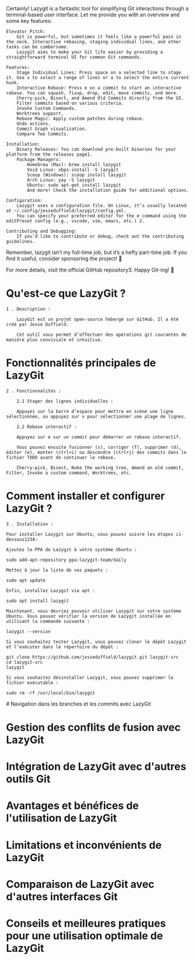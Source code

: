 Certainly! Lazygit is a fantastic tool for simplifying Git interactions through a terminal-based user interface. Let me provide you with an overview and some key features:

    Elevator Pitch:
        Git is powerful, but sometimes it feels like a powerful pain in the neck. Interactive rebasing, staging individual lines, and other tasks can be cumbersome.
        Lazygit aims to make your Git life easier by providing a straightforward terminal UI for common Git commands.

    Features:
        Stage Individual Lines: Press space on a selected line to stage it. Use v to select a range of lines or a to select the entire current hunk.
        Interactive Rebase: Press e on a commit to start an interactive rebase. You can squash, fixup, drop, edit, move commits, and more.
        Cherry-pick, Bisect, and Amend Old Commits directly from the UI.
        Filter commits based on various criteria.
        Invoke Custom Commands.
        Worktrees support.
        Rebase Magic: Apply custom patches during rebase.
        Undo actions.
        Commit Graph visualization.
        Compare Two Commits.

    Installation:
        Binary Releases: You can download pre-built binaries for your platform from the releases page1.
        Package Managers:
            Homebrew (Mac): brew install lazygit
            Void Linux: xbps-install -S lazygit
            Scoop (Windows): scoop install lazygit
            Arch Linux: yay -S lazygit
            Ubuntu: sudo apt-get install lazygit
            And more! Check the installation guide for additional options.

    Configuration:
        Lazygit uses a configuration file. On Linux, it’s usually located at ~/.config/jesseduffield/lazygit/config.yml.
        You can specify your preferred editor for the e command using the editPreset config (e.g., vscode, vim, emacs, etc.) 2.

    Contributing and Debugging:
        If you’d like to contribute or debug, check out the contributing guidelines.

Remember, lazygit isn’t my full-time job, but it’s a hefty part-time job. If you find it useful, consider sponsoring the project! 🚀

For more details, visit the official GitHub repository3. Happy Git-ing! 🍌

# Qu'est-ce que LazyGit ?

    1 . Description :

        LazyGit est un projet open-source hébergé sur GitHub. Il a été créé par Jesse Duffield.
        
        Cet outil vous permet d’effectuer des opérations git courantes de manière plus conviviale et intuitive.

# Fonctionnalités principales de LazyGit

    2 . Fonctionnalités :

        2.1 Stager des lignes individuelles :
        
        Appuyez sur la barre d’espace pour mettre en scène une ligne sélectionnée, ou appuyez sur v pour sélectionner une plage de lignes.
        
        2.2 Rebase interactif :
        
        Appuyez sur e sur un commit pour démarrer un rebase interactif.

        Vous pouvez ensuite fusionner (s), corriger (f), supprimer (d), éditer (e), monter (ctrl+i) ou descendre (ctrl+j) des commits dans le fichier TODO avant de continuer le rebase.

        Cherry-pick, Bisect, Nuke the working tree, Amend an old commit, Filter, Invoke a custom command, Worktrees, etc.

# Comment installer et configurer LazyGit ?

    3 . Installation :

    Pour installer Lazygit sur Ubuntu, vous pouvez suivre les étapes ci-dessous1234:

    Ajoutez le PPA de Lazygit à votre système Ubuntu :

    sudo add-apt-repository ppa:lazygit-team/daily

    Mettez à jour la liste de vos paquets :

    sudo apt update

    Enfin, installez Lazygit via apt :

    sudo apt install lazygit

    Maintenant, vous devriez pouvoir utiliser Lazygit sur votre système Ubuntu. Vous pouvez vérifier la version de Lazygit installée en utilisant la commande suivante :

    lazygit --version

    Si vous souhaitez tester Lazygit, vous pouvez cloner le dépôt Lazygit et l’exécuter dans le répertoire du dépôt :

    git clone https://github.com/jesseduffield/lazygit.git lazygit-src
    cd lazygit-src
    lazygit

    Si vous souhaitez désinstaller Lazygit, vous pouvez supprimer le fichier exécutable :

    sudo rm -rf /usr/local/bin/lazygit


        
# Navigation dans les branches et les commits avec LazyGit

# Gestion des conflits de fusion avec LazyGit

# Intégration de LazyGit avec d'autres outils Git

# Avantages et bénéfices de l'utilisation de LazyGit

# Limitations et inconvénients de LazyGit

# Comparaison de LazyGit avec d'autres interfaces Git

# Conseils et meilleures pratiques pour une utilisation optimale de LazyGit

   